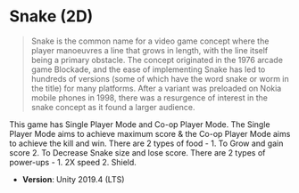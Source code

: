 # Snake (2D)

> Snake is the common name for a video game concept where the player manoeuvres a line that grows in length, with the line itself being a primary obstacle. The concept originated in the 1976 arcade game Blockade, and the ease of implementing Snake has led to hundreds of versions (some of which have the word snake or worm in the title) for many platforms. After a variant was preloaded on Nokia mobile phones in 1998, there was a resurgence of interest in the snake concept as it found a larger audience.

This game has Single Player Mode and Co-op Player Mode.
The Single Player Mode aims to achieve maximum score & the Co-op Player Mode aims to achieve the kill and win.
There are 2 types of food - 1. To Grow and gain score
                            2. To Decrease Snake size and lose score.
There are 2 types of power-ups - 1. 2X speed
                                 2. Shield.
- **Version**: Unity 2019.4 (LTS)

